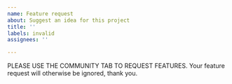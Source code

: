 ```yaml
---
name: Feature request
about: Suggest an idea for this project
title: ''
labels: invalid
assignees: ''

---
```


PLEASE USE THE COMMUNITY TAB TO REQUEST FEATURES.
Your feature request will otherwise be ignored, thank you.
